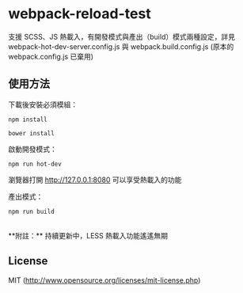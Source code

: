 # webpack-reload-test

支援 SCSS、JS 熱載入，有開發模式與產出（build）模式兩種設定，詳見 webpack-hot-dev-server.config.js 與 webpack.build.config.js
(原本的 webpack.config.js 已棄用)

## 使用方法

下載後安裝必須模組：

```text
npm install
```
```text
bower install
```

啟動開發模式：

```text
npm run hot-dev
```
瀏覽器打開 http://127.0.0.1:8080 可以享受熱載入的功能


產出模式：

```text
npm run build
```
<br/>
**附註：**
持續更新中，LESS 熱載入功能遙遙無期

## License

MIT (http://www.opensource.org/licenses/mit-license.php)